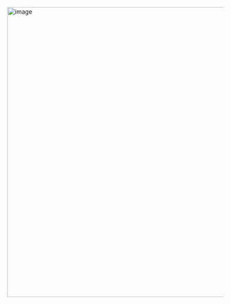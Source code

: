 <img width="673" alt="image" src="https://github.com/rayanebsantos/GitHubLogin/assets/124901989/3d0d2aa2-c6ca-44c1-b947-f43720931c97">

